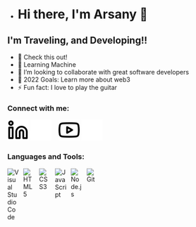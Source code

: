 - # Hi there, I'm Arsany 👋 

## I'm Traveling, and Developing!!

- 🔭 Check this out!
- 🌱 Learning Machine
- 👯 I’m looking to collaborate with great software developers
- 🥅 2022 Goals: Learn more about web3
- ⚡ Fun fact: I love to play the guitar

### Connect with me:

[![website](./img/linkedin-light.svg)](https://www.linkedin.com/in/arsany-girgis-2566a9234/#gh-light-mode-only)
[![website](./img/linkedin-dark.svg)](https://www.linkedin.com/in/arsany-girgis-2566a9234/#gh-dark-mode-only)
&nbsp;&nbsp;
[![website](./img/youtube-light.svg)](https://youtube.com/channel/UCEmePNZSeWH1F8uM0YEppuA#gh-light-mode-only)
[![website](./img/youtube-dark.svg)](https://youtube.com/channel/UCEmePNZSeWH1F8uM0YEppuA#gh-dark-mode-only)


### Languages and Tools:

<img align="left" alt="Visual Studio Code" width="26px" src="https://cdn.jsdelivr.net/gh/devicons/devicon/icons/vscode/vscode-original.svg" style="padding-right:10px;" />
<img align="left" alt="HTML5" width="26px" src="https://cdn.jsdelivr.net/gh/devicons/devicon/icons/html5/html5-original.svg" style="padding-right:10px;" />
<img align="left" alt="CSS3" width="26px" src="https://cdn.jsdelivr.net/gh/devicons/devicon/icons/css3/css3-original.svg" style="padding-right:10px;" />
<img align="left" alt="JavaScript" width="26px" src="https://cdn.jsdelivr.net/gh/devicons/devicon/icons/javascript/javascript-original.svg" style="padding-right:10px;" />
<img align="left" alt="Node.js" width="26px" src="https://cdn.jsdelivr.net/gh/devicons/devicon/icons/nodejs/nodejs-original.svg" style="padding-right:10px;" />
<img align="left" alt="Git" width="26px" src="https://cdn.jsdelivr.net/gh/devicons/devicon/icons/git/git-original.svg" style="padding-right:10px;" />

<br />
<br />


<!---
ArsanyGirgis/ArsanyGirgis is a ✨ special ✨ repository because its `README.md` (this file) appears on your GitHub profile.
You can click the Preview link to take a look at your changes.
--->
